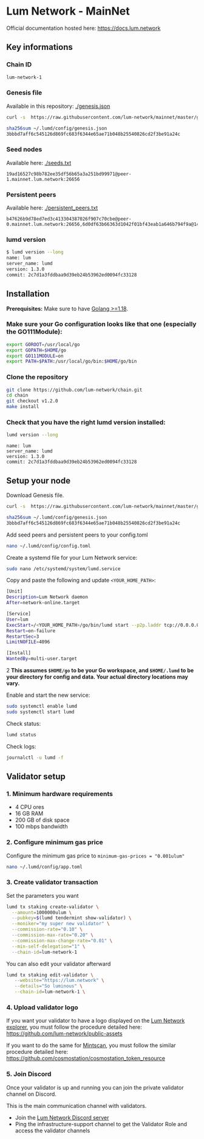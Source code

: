 # Lum Network - MainNet

Official documentation hosted here: https://docs.lum.network

## Key informations

### Chain ID
```bash
lum-network-1
```

### Genesis file
Available in this repository: [./genesis.json](./genesis.json)

```sh
curl -s  https://raw.githubusercontent.com/lum-network/mainnet/master/genesis.json > ~/.lumd/config/genesis.json

sha256sum ~/.lumd/config/genesis.json
3bbbd7aff6c545126d869fc683f6344e65ae71b048b25540826cd2f3be91a24c
```

### Seed nodes
Available here: [./seeds.txt](./seeds.txt)

```
19ad16527c98b782ee35df56b65a3a251bd99971@peer-1.mainnet.lum.network:26656
```

### Persistent peers
Available here: [./persistent_peers.txt](./persistent_peers.txt)

```
b47626b9d78ed7ed3c413304387026f907c70cbe@peer-0.mainnet.lum.network:26656,6d0df63b66363d1042f01bf43eab1a646b794f9a@149.248.3.45:41156,0ef932a447d24abfc30291e50f14471d388ea007@142.132.199.98:11656,faac1937e214f9177f1bdb1c66988f8e9102dbec@149.28.103.64:12656,e12fcc7d9fc9b8b2901aec950f161418794cccf0@65.108.77.38:26656,4fa94546241526072ad85951d4d49d167842fdc2@135.181.214.219:26656,542e266b8f0cfc7a13a128bff9e45da0a3690a1d@65.21.75.219:26656,6db1990e4b445fd1fce3c8c81da2b7128a1ebb78@65.21.76.182:26656,5a29947212a2615e43dac54deb55356a162e173a@35.181.76.160:26656,433c60a5bc0a693484b7af26208922b84773117e@34.209.132.0:26656,9afac13ba62fbfaf8d06867c30007162511093c0@54.214.134.223:26656,a7f8832cb8842f9fb118122354fff22d3051fb83@3.36.179.104:26656,02d34d0d9b66be609e90d71c43c06e439357898b@51.250.24.4:26656
```

### lumd version

```sh
$ lumd version --long
name: lum
server_name: lumd
version: 1.3.0
commit: 2c7d1a3fddbaa9d39eb24b53962ed0094fc33128
```

## Installation

**Prerequisites:** Make sure to have [Golang >=1.18](https://golang.org/).

### Make sure your Go configuration looks like that one (especially the GO111Module):

```sh
export GOROOT=/usr/local/go
export GOPATH=$HOME/go
export GO111MODULE=on
export PATH=$PATH:/usr/local/go/bin:$HOME/go/bin
```

### Clone the repository

```sh
git clone https://github.com/lum-network/chain.git
cd chain
git checkout v1.2.0
make install
```

### Check that you have the right lumd version installed:

```sh
lumd version --long
```
```
name: lum
server_name: lumd
version: 1.3.0
commit: 2c7d1a3fddbaa9d39eb24b53962ed0094fc33128
```

## Setup your node

Download Genesis file.
```sh
curl -s  https://raw.githubusercontent.com/lum-network/mainnet/master/genesis.json > ~/.lumd/config/genesis.json

sha256sum ~/.lumd/config/genesis.json
3bbbd7aff6c545126d869fc683f6344e65ae71b048b25540826cd2f3be91a24c
```

Add seed peers and persistent peers to your config.toml
```sh
nano ~/.lumd/config/config.toml
```

Create a systemd file for your Lum Network service:

```sh
sudo nano /etc/systemd/system/lumd.service
```

Copy and paste the following and update `<YOUR_HOME_PATH>`:

```sh
[Unit]
Description=Lum Network daemon
After=network-online.target

[Service]
User=lum
ExecStart=/<YOUR_HOME_PATH>/go/bin/lumd start --p2p.laddr tcp://0.0.0.0:26656 --home /<YOUR_HOME_PATH>/.lumd
Restart=on-failure
RestartSec=3
LimitNOFILE=4096

[Install]
WantedBy=multi-user.target
```

2
**This assumes `$HOME/go` to be your Go workspace, and `$HOME/.lumd` to be your directory for config and data. Your actual directory locations may vary.**

Enable and start the new service:

```sh
sudo systemctl enable lumd
sudo systemctl start lumd
```

Check status:

```sh
lumd status
```

Check logs:

```sh
journalctl -u lumd -f
```

## Validator setup

### 1. Minimum hardware requirements

- 4 CPU ores
- 16 GB RAM
- 200 GB of disk space
- 100 mbps bandwidth

### 2. Configure minimum gas price
Configure the minimum gas price to `minimum-gas-prices = "0.001ulum"`
```sh
nano ~/.lumd/config/app.toml
```

### 3. Create validator transaction

Set the parameters you want
```sh
lumd tx staking create-validator \
  --amount=1000000ulum \
  --pubkey=$(lumd tendermint show-validator) \
  --moniker="my super new validator" \
  --commission-rate="0.10" \
  --commission-max-rate="0.20" \
  --commission-max-change-rate="0.01" \
  --min-self-delegation="1" \
  --chain-id=lum-network-1
```

You can also edit your validator afterward
```sh
lumd tx staking edit-validator \
   --website="https://lum.network" \
   --details="So luminous" \
   --chain-id=lum-network-1 \

```

### 4. Upload validator logo

If you want your validator to have a logo displayed on the [Lum Network explorer](https://explorer.lum.network/validators), you must follow the procedure detailed here: https://github.com/lum-network/public-assets

If you want to do the same for [Mintscan](https://mintscan.io/lum/validators), you must follow the similar procedure detailed here: https://github.com/cosmostation/cosmostation_token_resource


### 5. Join Discord

Once your validator is up and running you can join the private validator channel on Discord.

This is the main communication channel with validators.

- Join the [Lum Network Discord server](https://discord.gg/KwyVvnBcXF)
- Ping the infrastructure-support channel to get the Validator Role and access the validator channels
